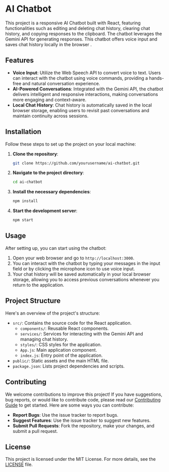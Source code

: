 

# AI Chatbot
This project is a responsive AI Chatbot built with React, featuring functionalities such as editing and deleting chat history, clearing chat history, and copying responses to the clipboard. The chatbot leverages the Gemini API for generating responses. This chatbot offers voice input and saves chat history locally in the browser .

## Features

- **Voice Input**: Utilize the Web Speech API to convert voice to text. Users can interact with the chatbot using voice commands, providing a hands-free and natural conversation experience.
- **AI-Powered Conversations**: Integrated with the Gemini API, the chatbot delivers intelligent and responsive interactions, making conversations more engaging and context-aware.
- **Local Chat History**: Chat history is automatically saved in the local browser storage, enabling users to revisit past conversations and maintain continuity across sessions.

## Installation

Follow these steps to set up the project on your local machine:

1. **Clone the repository**:
   ```bash
   git clone https://github.com/yourusername/ai-chatbot.git
   ```
2. **Navigate to the project directory**:
   ```bash
   cd ai-chatbot
   ```
3. **Install the necessary dependencies**:
   ```bash
   npm install
   ```
4. **Start the development server**:
   ```bash
   npm start
   ```

## Usage

After setting up, you can start using the chatbot:

1. Open your web browser and go to `http://localhost:3000`.
2. You can interact with the chatbot by typing your messages in the input field or by clicking the microphone icon to use voice input.
3. Your chat history will be saved automatically in your local browser storage, allowing you to access previous conversations whenever you return to the application.

## Project Structure

Here's an overview of the project's structure:

- `src/`: Contains the source code for the React application.
  - `components/`: Reusable React components.
  - `services/`: Services for interacting with the Gemini API and managing chat history.
  - `styles/`: CSS styles for the application.
  - `App.js`: Main application component.
  - `index.js`: Entry point of the application.
- `public/`: Static assets and the main HTML file.
- `package.json`: Lists project dependencies and scripts.

## Contributing

We welcome contributions to improve this project! If you have suggestions, bug reports, or would like to contribute code, please read our [Contributing Guide](CONTRIBUTING.md) to get started. Here are some ways you can contribute:

- **Report Bugs**: Use the issue tracker to report bugs.
- **Suggest Features**: Use the issue tracker to suggest new features.
- **Submit Pull Requests**: Fork the repository, make your changes, and submit a pull request.

## License

This project is licensed under the MIT License. For more details, see the [LICENSE](LICENSE) file.

